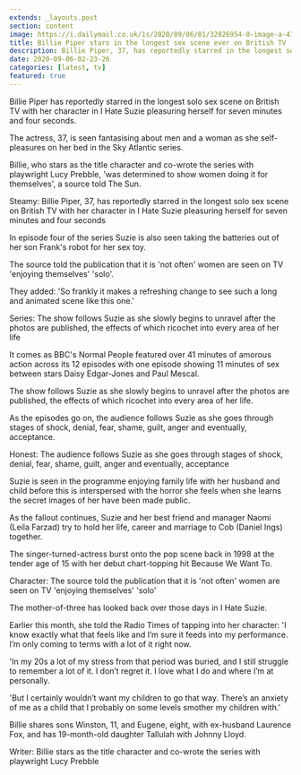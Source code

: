 ```yaml
---
extends: _layouts.post
section: content
image: https://i.dailymail.co.uk/1s/2020/09/06/01/32826954-0-image-a-41_1599352810876.jpg 
title: Billie Piper stars in the longest sex scene ever on British TV 
description: Billie Piper, 37, has reportedly starred in the longest solo sex scene on British TV with her character in I Hate Suzie  pleasuring herself for seven minutes and four seconds. 
date: 2020-09-06-02-23-26 
categories: [latest, tv] 
featured: true 
--- 
```

Billie Piper has reportedly starred in the longest solo sex scene on British TV with her character in I Hate Suzie pleasuring herself for seven minutes and four seconds. 

The actress, 37, is seen fantasising about men and a woman as she self-pleasures on her bed in the Sky Atlantic series. 

Billie, who stars as the title character and co-wrote the series with playwright Lucy Prebble, 'was determined to show women doing it for themselves', a source told The Sun. 

Steamy: Billie Piper, 37, has reportedly starred in the longest solo sex scene on British TV with her character in I Hate Suzie pleasuring herself for seven minutes and four seconds

In episode four of the series Suzie is also seen taking the batteries out of her son Frank's robot for her sex toy. 

The source told the publication that it is 'not often' women are seen on TV 'enjoying themselves' 'solo'. 

They added: 'So frankly it makes a refreshing change to see such a long and animated scene like this one.'   

Series: The show follows Suzie as she slowly begins to unravel after the photos are published, the effects of which ricochet into every area of her life

It comes as BBC's Normal People featured over 41 minutes of amorous action across its 12 episodes with one episode showing 11 minutes of sex between stars Daisy Edgar-Jones and Paul Mescal. 

The show follows Suzie as she slowly begins to unravel after the photos are published, the effects of which ricochet into every area of her life.  

As the episodes go on, the audience follows Suzie as she goes through stages of shock, denial, fear, shame, guilt, anger and eventually, acceptance.  

Honest: The audience follows Suzie as she goes through stages of shock, denial, fear, shame, guilt, anger and eventually, acceptance

Suzie is seen in the programme enjoying family life with her husband and child before this is interspersed with the horror she feels when she learns the secret images of her have been made public.

As the fallout continues, Suzie and her best friend and manager Naomi (Leila Farzad) try to hold her life, career and marriage to Cob (Daniel Ings) together. 

The singer-turned-actress burst onto the pop scene back in 1998 at the tender age of 15 with her debut chart-topping hit Because We Want To.  

Character: The source told the publication that it is 'not often' women are seen on TV 'enjoying themselves' 'solo'

The mother-of-three has looked back over those days in I Hate Suzie.

Earlier this month, she told the Radio Times of tapping into her character: 'I know exactly what that feels like and I’m sure it feeds into my performance. I’m only coming to terms with a lot of it right now.  

'In my 20s a lot of my stress from that period was buried, and I still struggle to remember a lot of it. I don’t regret it. I love what I do and where I’m at personally.

'But I certainly wouldn’t want my children to go that way. There’s an anxiety of me as a child that I probably on some levels smother my children with.' 

Billie shares sons Winston, 11, and Eugene, eight, with ex-husband Laurence Fox, and has 19-month-old daughter Tallulah with Johnny Lloyd. 

Writer: Billie stars as the title character and co-wrote the series with playwright Lucy Prebble

